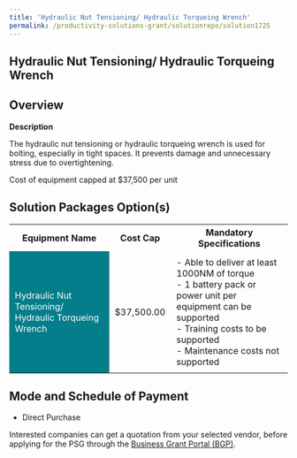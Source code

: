 ```yaml
---
title: 'Hydraulic Nut Tensioning/ Hydraulic Torqueing Wrench'
permalink: /productivity-solutions-grant/solutionrepo/solution1725
---
```


## Hydraulic Nut Tensioning/ Hydraulic Torqueing Wrench

## Overview

**Description**

The hydraulic nut tensioning or hydraulic torqueing wrench is used for bolting, especially in tight spaces. It prevents damage and unnecessary stress due to overtightening. 

Cost of equipment capped at $37,500 per unit 

## Solution Packages Option(s)

<table>
<tr>
<th><b>Equipment Name</b></th>
<th><b>Cost Cap</b></th>
<th><b>Mandatory Specifications</b></th>
</tr>
<tr>
<td style='padding: 10px; background-color: #037E8A; color: #FFFFFF;'>Hydraulic Nut Tensioning/ Hydraulic Torqueing Wrench</td>
<td style='padding: 10px;'>$37,500.00</td>
<td style='padding: 10px;'>- Able to deliver at least 1000NM of torque<br>- 1 battery pack or power unit per  equipment can be supported<br>- Training costs to be supported<br>- Maintenance costs not supported</td>
</tr>
</table>

## Mode and Schedule of Payment

 - Direct Purchase

Interested companies can get a quotation from your selected vendor, before applying for the PSG through the <a href='https://www.businessgrants.gov.sg/' target='_blank' rel='noopener'>Business Grant Portal (BGP)</a>.

<script src="/jquery/resize-tables.js"></script>

